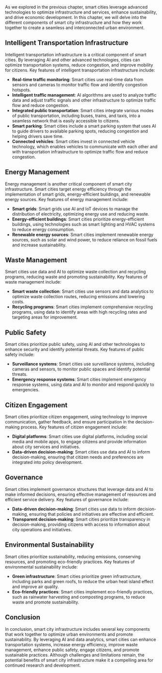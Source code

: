 

As we explored in the previous chapter, smart cities leverage advanced technologies to optimize infrastructure and services, enhance sustainability, and drive economic development. In this chapter, we will delve into the different components of smart city infrastructure and how they work together to create a seamless and interconnected urban environment.

Intelligent Transportation Infrastructure
-----------------------------------------

Intelligent transportation infrastructure is a critical component of smart cities. By leveraging AI and other advanced technologies, cities can optimize transportation systems, reduce congestion, and improve mobility for citizens. Key features of intelligent transportation infrastructure include:

* **Real-time traffic monitoring**: Smart cities use real-time data from sensors and cameras to monitor traffic flow and identify congestion hotspots.
* **Intelligent traffic management**: AI algorithms are used to analyze traffic data and adjust traffic signals and other infrastructure to optimize traffic flow and reduce congestion.
* **Integrated public transportation**: Smart cities integrate various modes of public transportation, including buses, trains, and taxis, into a seamless network that is easily accessible to citizens.
* **Smart parking**: Smart cities include a smart parking system that uses AI to guide drivers to available parking spots, reducing congestion and helping drivers save time.
* **Connected vehicles**: Smart cities invest in connected vehicle technology, which enables vehicles to communicate with each other and with transportation infrastructure to optimize traffic flow and reduce congestion.

Energy Management
-----------------

Energy management is another critical component of smart city infrastructure. Smart cities target energy efficiency through the implementation of smart grids, energy-efficient buildings, and renewable energy sources. Key features of energy management include:

* **Smart grids**: Smart grids use AI and IoT devices to manage the distribution of electricity, optimizing energy use and reducing waste.
* **Energy-efficient buildings**: Smart cities prioritize energy-efficient buildings, using technologies such as smart lighting and HVAC systems to reduce energy consumption.
* **Renewable energy sources**: Smart cities implement renewable energy sources, such as solar and wind power, to reduce reliance on fossil fuels and increase sustainability.

Waste Management
----------------

Smart cities use data and AI to optimize waste collection and recycling programs, reducing waste and promoting sustainability. Key features of waste management include:

* **Smart waste collection**: Smart cities use sensors and data analytics to optimize waste collection routes, reducing emissions and lowering costs.
* **Recycling programs**: Smart cities implement comprehensive recycling programs, using data to identify areas with high recycling rates and targeting areas for improvement.

Public Safety
-------------

Smart cities prioritize public safety, using AI and other technologies to enhance security and identify potential threats. Key features of public safety include:

* **Surveillance systems**: Smart cities use surveillance systems, including cameras and sensors, to monitor public spaces and identify potential threats.
* **Emergency response systems**: Smart cities implement emergency response systems, using data and AI to monitor and respond quickly to emergencies.

Citizen Engagement
------------------

Smart cities prioritize citizen engagement, using technology to improve communication, gather feedback, and ensure participation in the decision-making process. Key features of citizen engagement include:

* **Digital platforms**: Smart cities use digital platforms, including social media and mobile apps, to engage citizens and provide information about city services and initiatives.
* **Data-driven decision-making**: Smart cities use data and AI to inform decision-making, ensuring that citizen needs and preferences are integrated into policy development.

Governance
----------

Smart cities implement governance structures that leverage data and AI to make informed decisions, ensuring effective management of resources and efficient service delivery. Key features of governance include:

* **Data-driven decision-making**: Smart cities use data to inform decision-making, ensuring that policies and initiatives are effective and efficient.
* **Transparent decision-making**: Smart cities prioritize transparency in decision-making, providing citizens with access to information about city operations and initiatives.

Environmental Sustainability
----------------------------

Smart cities prioritize sustainability, reducing emissions, conserving resources, and promoting eco-friendly practices. Key features of environmental sustainability include:

* **Green infrastructure**: Smart cities prioritize green infrastructure, including parks and green roofs, to reduce the urban heat island effect and improve air quality.
* **Eco-friendly practices**: Smart cities implement eco-friendly practices, such as rainwater harvesting and composting programs, to reduce waste and promote sustainability.

Conclusion
----------

In conclusion, smart city infrastructure includes several key components that work together to optimize urban environments and promote sustainability. By leveraging AI and data analytics, smart cities can enhance transportation systems, increase energy efficiency, improve waste management, enhance public safety, engage citizens, and promote sustainable practices. Although challenges and limitations remain, the potential benefits of smart city infrastructure make it a compelling area for continued research and development.
